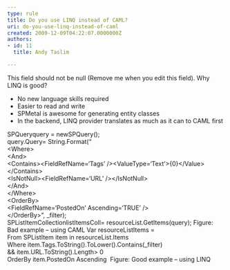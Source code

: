 ```yaml
---
type: rule
title: Do you use LINQ instead of CAML?
uri: do-you-use-linq-instead-of-caml
created: 2009-12-09T04:22:07.0000000Z
authors:
- id: 11
  title: Andy Taslim

---
```


 This field should not be null (Remove me when you edit this field). 
Why LINQ is good?

- No new language skills required
- Easier to read and write
- SPMetal is awesome for generating entity classes
- In the backend, LINQ provider translates as much as it can to CAML first

SPQueryquery = newSPQuery(); 
<br>query.Query= String.Format(“
<br>&lt;Where&gt;
<br>&lt;And&gt;
<br>&lt;Contains&gt;&lt;FieldRefName=‘Tags’ /&gt;&lt;ValueType=‘Text’&gt;{0}&lt;/Value&gt;&lt;/Contains&gt;
<br>&lt;IsNotNull&gt;&lt;FieldRefName=‘URL’ /&gt;&lt;/IsNotNull&gt;
<br>&lt;/And&gt;
<br>&lt;/Where&gt;
<br>&lt;OrderBy&gt;
<br>&lt;FieldRefName=‘PostedOn’ Ascending=‘TRUE’ /&gt;
<br>&lt;/OrderBy&gt;”, \_filter);
<br>SPListItemCollectionlistItemsColl= resourceList.GetItems(query);
Figure: Bad example – using CAML Var resourceListItems =
<br>From SPListItem item in resourceList.Items
<br>Where item.Tags.ToString().ToLower().Contains(\_filter)
<br>&& item.URL.ToString().Length&gt; 0
<br>OrderBy item.PostedOn Ascending  Figure: Good example – using LINQ
